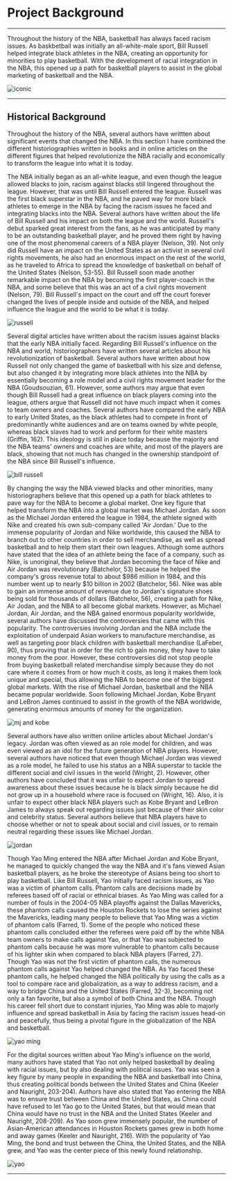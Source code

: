 # Project Background

---

Throughout the history of the NBA, basketball has always faced racism issues. As baskbetball was initially an all-white-male sport, Bill Russell helped integrate black athletes in the NBA, creating an opportunity for minorities to play basketball. With the development of racial integration in the NBA, this opened up a path for basketball players to assist in the global marketing of basketball and the NBA.

![iconic](http://a.espncdn.com/photo/2013/0209/nba_jordan_13.jpg)

---

## Historical Background

Throughout the history of the NBA, several authors have writtten about significant events that changed the NBA. In this section I have combined the different historiographies written in books and in online articles on the different figures that helped revolutionize the NBA racially and economically to transform the league into what it is today.

The NBA initially began as an all-white league, and even though the league allowed blacks to join, racism against blacks still lingered throughout the league. However, that was until Bill Russell entered the league. Russell was the first black superstar in the NBA, and he paved way for more black athletes to emerge in the NBA by facing the racism issues he faced and integrating blacks into the NBA. Several authors have written about the life of Bill Russell and his impact on both the league and the world. Russell's debut sparked great interest from the fans, as he was anticipated by many to be an outstanding basketball player, and he proved them right by having one of the most phenomenal careers of a NBA player (Nelson, 39). Not only did Russell have an impact on the United States as an activist in several civil rights movements, he also had an enormous impact on the rest of the world, as he traveled to Africa to spread the knowledge of basketball on behalf of the United States (Nelson, 53-55). Bill Russell soon made another remarkable impact on the NBA by becoming the first player-coach in the NBA, and some believe that this was an act of a civil rights movement (Nelson, 79). Bill Russell's impact on the court and off the court forever changed the lives of people inside and outside of the NBA, and helped influence the league and the world to be what it is today.

![russell](https://i.cdn.turner.com/nba/nba/.element/media/2.0/teamsites/celtics/media/legends-russell-970x442.jpg)

Several digital articles have written about the racism issues against blacks that the early NBA initially faced. Regarding Bill Russell's influence on the NBA and world, historiographers have written several articles about his revolutionization of basketball. Several authors have written about how Russell not only changed the game of basketball with his size and defense, but also changed it by integrating more black athletes into the NBA by essentially becoming a role model and a civil rights movement leader for the NBA (Goudsouzian, 61). However, some authors may argue that even though Bill Russell had a great influence on black players coming into the league, others argue that Russell did not have much impact when it comes to team owners and coaches. Several authors have compared the early NBA to early United States, as the black athletes had to compete in front of predominantly white audiences and are on teams owned by white people, whereas black slaves had to work and perform for their white masters (Griffin, 162). This ideology is still in place today because the majority and the NBA teams' owners and coaches are white, and most of the players are black, showing that not much has changed in the ownership standpoint of the NBA since Bill Russell's influence. 

![bill russell](https://imagesvc.timeincapp.com/v3/fan/image?url=https%3A%2F%2Fhardwoodhoudini.com%2Fwp-content%2Fuploads%2Fgetty-images%2F2017%2F08%2F541547808-2016-nba-finals-game-seven.jpg.jpg&c=sc&w=850&h=560)

By changing the way the NBA viewed blacks and other minorities, many historiographers believe that this opened up a path for black athletes to pave way for the NBA to become a global market. One key figure that helped transform the NBA into a global market was Michael Jordan. As soon as the Michael Jordan entered the league in 1984, the athlete signed with Nike and created his own sub-company called 'Air Jordan.' Due to the immense popularity of Jordan and Nike worldwide, this caused the NBA to branch out to other countries in order to sell merchandise, as well as spread basketball and to help them start their own leagues. Although some authors have stated that the idea of an athlete being the face of a company, such as Nike, is unoriginal, they believe that Jordan becoming the face of Nike and Air Jordan was revolutionary (Batchelor, 53) because he helped the company's gross revenue total to about $986 million in 1984, and this number went up to nearly $10 billion in 2002 (Batchelor, 56). Nike was able to gain an immense amount of revenue due to Jordan's signature shoes being sold for thousands of dollars (Batchelor, 56), creating a path for Nike, Air Jodan, and the NBA to all become global markets. However, as Michael Jordan, Air Jordan, and the NBA gained enormous popularity worldwide, several authors have discussed the controversies that came with this popularity. The controversies involving Jordan and the NBA include the exploitation of underpaid Asian workers to manufacture merchandise, as well as targeting poor black children with basketball merchandise (LaFeber, 90), thus proving that in order for the rich to gain money, they have to take money from the poor. However, these controversies did not stop people from buying basketball related merchandise simply because they do not care where it comes from or how much it costs, as long it makes them look unique and special, thus allowing the NBA to become one of the biggest global markets. With the rise of Michael Jordan, basketball and the NBA became popular worldwide. Soon following Michael Jordan, Kobe Bryant and LeBron James continued to assist in the growth of the NBA worldwide, generating enormous amounts of money for the organization.

![mj and kobe](https://www.walldevil.com/wallpapers/w09/nba-basketball-kobe-bryant-kobe-chicago-chicago-bulls-scottie-pippen-michael-michael-jordan-los-angeles-los-angeles-lakers-bulls.jpg)

Several authors have also written online articles about Michael Jordan's legacy. Jordan was often viewed as an role model for children, and was even viewed as an idol for the future generation of NBA players. However, several authors have noticed that even though Michael Jordan was viewed as a role model, he failed to use his status an a NBA superstar to tackle the different social and civil issues in the world (Wright, 2). However, other authors have concluded that it was unfair to expect Jordan to spread awareness about these issues because he is black simply because he did not grow up in a household where race is focused on (Wright, 16). Also, it is unfair to expect other black NBA players such as Kobe Bryant and LeBron James to always speak out regarding issues just because of their skin color and celebrity status. Several authors believe that NBA players have to choose whether or not to speak about social and civil issues, or to remain neutral regarding these issues like Michael Jordan.

![jordan](http://a.espncdn.com/photo/2013/0209/nba_jordan_32.jpg)

Though Yao Ming entered the NBA after Michael Jordan and Kobe Bryant, he managed to quickly changed the way the NBA and it's fans viewed Asian basketball players, as he broke the stereotype of Asians being too short to play basketball. Like Bill Russell, Yao initially faced racism issues, as Yao was a victim of phantom calls. Phantom calls are decisions made by referees based off of racial or ethnical biases. As Yao Ming was called for a number of fouls in the 2004-05 NBA playoffs against the Dallas Mavericks, these phantom calls caused the Houston Rockets to lose the series against the Mavericks, leading many people to believe that Yao Ming was a victim of phantom calls (Farred, 1). Some of the people who noticed these phantom calls concluded either the referees were paid off by the white NBA team owners to make calls against Yao, or that Yao was subjected to phantom calls because he was more vulnerable to phantom calls because of his lighter skin when compared to black NBA players (Farred, 27). Though Yao was not the first victim of phantom calls, the numerous phantom calls against Yao helped changed the NBA. As Yao faced these phantom calls, he helped changed the NBA politically by using the calls as a tool to compare race and globalization, as a way to address racism, and a way to bridge China and the United States (Farred, 32-3), becoming not only a fan favorite, but also a symbol of both China and the NBA. Though his career fell short due to constant injuries, Yao Ming was able to majorly influence and spread basketball in Asia by facing the racism issues head-on and peacefully, thus being a pivotal figure in the globalization of the NBA and basketball.

![yao ming](https://usatftw.files.wordpress.com/2014/10/c01-shaq-23.jpg?w=1000&h=600&crop=1)

For the digital sources written about Yao Ming's influence on the world, many authors have stated that Yao not only helped basketball by dealing with racial issues, but by also dealing with political issues. Yao was seen a key figure by many people in expanding the NBA and basketball into China, thus creating political bonds between the United States and China (Keeler and Nauright, 203-204). Authors have also stated that Yao entering the NBA was to ensure trust between China and the United States, as China could have refused to let Yao go to the United States, but that would mean that China would have no trust in the NBA and the United States (Keeler and Nauright, 208-209). As Yao soon grew immensely popular, the number of Asian-American attendances in Houston Rockets games grew in both home and away games (Keeler and Nauright, 216). With the popularity of Yao Ming, the bond and trust between the China, the United States, and the NBA grew, and Yao was the center piece of this newly found relationship.

![yao](https://www.shine.cn/newsimage/2017/02/23/020170223113021.jpg)

---
